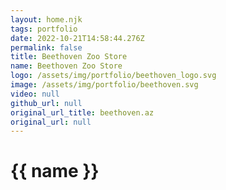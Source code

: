 ```yaml
---
layout: home.njk
tags: portfolio
date: 2022-10-21T14:58:44.276Z
permalink: false
title: Beethoven Zoo Store
name: Beethoven Zoo Store
logo: /assets/img/portfolio/beethoven_logo.svg
image: /assets/img/portfolio/beethoven.svg
video: null
github_url: null
original_url_title: beethoven.az
original_url: null
---
```


# {{ name }}